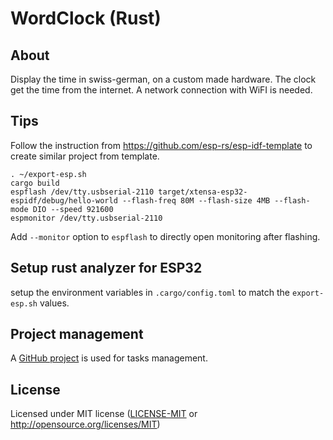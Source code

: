 # WordClock (Rust)

## About
Display the time in swiss-german, on a custom made hardware.
The clock get the time from the internet. A network connection with WiFI is needed.

## Tips
Follow the instruction from https://github.com/esp-rs/esp-idf-template to create similar project from template.

````
. ~/export-esp.sh
cargo build
espflash /dev/tty.usbserial-2110 target/xtensa-esp32-espidf/debug/hello-world --flash-freq 80M --flash-size 4MB --flash-mode DIO --speed 921600
espmonitor /dev/tty.usbserial-2110
````

Add `--monitor` option to `espflash` to directly open monitoring after flashing.

## Setup rust analyzer for ESP32
setup the environment variables in `.cargo/config.toml` to match the `export-esp.sh` values.

## Project management
A [GitHub project](https://github.com/users/lmayencourt/projects/1/) is used for tasks management.

## License
Licensed under MIT license ([LICENSE-MIT](LICENSE.txt) or http://opensource.org/licenses/MIT)